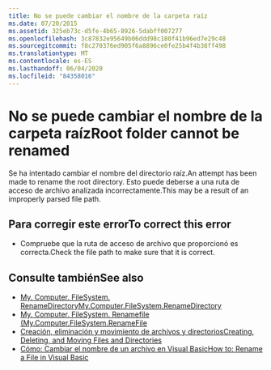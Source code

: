```yaml
---
title: No se puede cambiar el nombre de la carpeta raíz
ms.date: 07/20/2015
ms.assetid: 325eb73c-d5fe-4b65-8926-5dabff007277
ms.openlocfilehash: 3c87832e95649b06ddd98c180f41b96ed7e29c48
ms.sourcegitcommit: f8c270376ed905f6a8896ce0fe25b4f4b38ff498
ms.translationtype: MT
ms.contentlocale: es-ES
ms.lasthandoff: 06/04/2020
ms.locfileid: "84358016"
---
```

# <a name="root-folder-cannot-be-renamed"></a><span data-ttu-id="48266-102">No se puede cambiar el nombre de la carpeta raíz</span><span class="sxs-lookup"><span data-stu-id="48266-102">Root folder cannot be renamed</span></span>
<span data-ttu-id="48266-103">Se ha intentado cambiar el nombre del directorio raíz.</span><span class="sxs-lookup"><span data-stu-id="48266-103">An attempt has been made to rename the root directory.</span></span> <span data-ttu-id="48266-104">Esto puede deberse a una ruta de acceso de archivo analizada incorrectamente.</span><span class="sxs-lookup"><span data-stu-id="48266-104">This may be a result of an improperly parsed file path.</span></span>  
  
## <a name="to-correct-this-error"></a><span data-ttu-id="48266-105">Para corregir este error</span><span class="sxs-lookup"><span data-stu-id="48266-105">To correct this error</span></span>  
  
- <span data-ttu-id="48266-106">Compruebe que la ruta de acceso de archivo que proporcionó es correcta.</span><span class="sxs-lookup"><span data-stu-id="48266-106">Check the file path to make sure that it is correct.</span></span>  
  
## <a name="see-also"></a><span data-ttu-id="48266-107">Consulte también</span><span class="sxs-lookup"><span data-stu-id="48266-107">See also</span></span>

- [<span data-ttu-id="48266-108">My. Computer. FileSystem. RenameDirectory</span><span class="sxs-lookup"><span data-stu-id="48266-108">My.Computer.FileSystem.RenameDirectory</span></span>](xref:Microsoft.VisualBasic.MyServices.FileSystemProxy.RenameDirectory%2A)
- [<span data-ttu-id="48266-109">My. Computer. FileSystem. Renamefile (</span><span class="sxs-lookup"><span data-stu-id="48266-109">My.Computer.FileSystem.RenameFile</span></span>](xref:Microsoft.VisualBasic.MyServices.FileSystemProxy.RenameFile%2A)
- [<span data-ttu-id="48266-110">Creación, eliminación y movimiento de archivos y directorios</span><span class="sxs-lookup"><span data-stu-id="48266-110">Creating, Deleting, and Moving Files and Directories</span></span>](../developing-apps/programming/drives-directories-files/creating-deleting-and-moving-files-and-directories.md)
- [<span data-ttu-id="48266-111">Cómo: Cambiar el nombre de un archivo en Visual Basic</span><span class="sxs-lookup"><span data-stu-id="48266-111">How to: Rename a File in Visual Basic</span></span>](../developing-apps/programming/drives-directories-files/how-to-rename-a-file.md)
